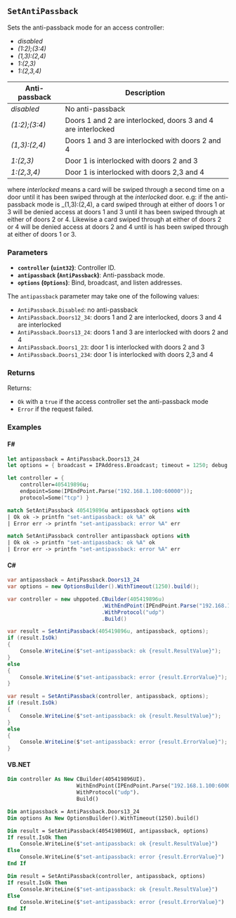 ## `SetAntiPassback`

Sets the anti-passback mode for an access controller:
- _disabled_
- _(1:2);(3:4)_
- _(1,3):(2,4)_
- _1:(2,3)_
- _1:(2,3,4)_

| Anti-passback | Description                                                  |
|---------------|--------------------------------------------------------------|
| _disabled_    | No anti-passback                                             |
| _(1:2);(3:4)_ | Doors 1 and 2 are interlocked, doors 3 and 4 are interlocked |
| _(1,3):(2,4)_ | Doors 1 and 3 are interlocked with doors 2 and 4             |
| _1:(2,3)_     | Door 1 is interlocked with doors 2 and 3                     |
| _1:(2,3,4)_   | Door 1 is interlocked with doors 2,3 and 4                   |

where _interlocked_ means a card will be swiped through a second time on a door until it has 
been swiped through at the _interlocked_ door. e.g: if the anti-passback mode is _(1,3):(2,4),
a card swiped through at either of doors 1 or 3 will be denied access at doors 1 and 3 until 
it has been swiped through at either of doors 2 or 4. Likewise a card swiped through at either
of doors 2 or 4 will be denied access at doors 2 and 4 until is has been swiped through at 
either of doors 1 or 3.


### Parameters
- **`controller` (`uint32`)**: Controller ID.
- **`antipassback` (`AntiPassback`)**: Anti-passback mode.
- **`options` (`Options`)**: Bind, broadcast, and listen addresses.

The `antipassback` parameter may take one of the following values:
- `AntiPassback.Disabled`: no anti-passback
- `AntiPassback.Doors12_34`: doors 1 and 2 are interlocked, doors 3 and 4 are interlocked
- `AntiPassback.Doors13_24`: doors 1 and 3 are interlocked with doors 2 and 4
- `AntiPassback.Doors1_23`: door 1 is interlocked with doors 2 and 3
- `AntiPassback.Doors1_234`: door 1 is interlocked with doors 2,3 and 4

### Returns

Returns:
- `Ok` with a `true` if the access controller set the anti-passback mode
- `Error` if the request failed.

### Examples

#### F#
```fsharp
let antipassback = AntiPassback.Doors13_24
let options = { broadcast = IPAddress.Broadcast; timeout = 1250; debug = true }

let controller = { 
    controller=405419896u; 
    endpoint=Some(IPEndPoint.Parse("192.168.1.100:60000")); 
    protocol=Some("tcp") }

match SetAntiPassback 405419896u antipassback options with
| Ok ok -> printfn "set-antipassback: ok %A" ok
| Error err -> printfn "set-antipassback: error %A" err

match SetAntiPassback controller antipassback options with
| Ok ok -> printfn "set-antipassback: ok %A" ok
| Error err -> printfn "set-antipassback: error %A" err
```

#### C#
```csharp
var antipassback = AntiPassback.Doors13_24
var options = new OptionsBuilder().WithTimeout(1250).build();

var controller = new uhppoted.CBuilder(405419896u)
                              .WithEndPoint(IPEndPoint.Parse("192.168.1.100:60000"))
                              .WithProtocol("udp")
                              .Build()

var result = SetAntiPassback(405419896u, antipassback, options);
if (result.IsOk)
{
    Console.WriteLine($"set-antipassback: ok {result.ResultValue}");
}
else
{
    Console.WriteLine($"set-antipassback: error {result.ErrorValue}");
}

var result = SetAntiPassback(controller, antipassback, options);
if (result.IsOk)
{
    Console.WriteLine($"set-antipassback: ok {result.ResultValue}");
}
else
{
    Console.WriteLine($"set-antipassback: error {result.ErrorValue}");
}
```

#### VB.NET
```vb
Dim controller As New CBuilder(405419896UI).
                      WithEndPoint(IPEndPoint.Parse("192.168.1.100:60000")).
                      WithProtocol("udp").
                      Build()

Dim antipassback = AntiPassback.Doors13_24
Dim options As New OptionsBuilder().WithTimeout(1250).build()

Dim result = SetAntiPassback(405419896UI, antipassback, options)
If result.IsOk Then
    Console.WriteLine($"set-antipassback: ok {result.ResultValue}")
Else
    Console.WriteLine($"set-antipassback: error {result.ErrorValue}")
End If

Dim result = SetAntiPassback(controller, antipassback, options)
If result.IsOk Then
    Console.WriteLine($"set-antipassback: ok {result.ResultValue}")
Else
    Console.WriteLine($"set-antipassback: error {result.ErrorValue}")
End If
```
